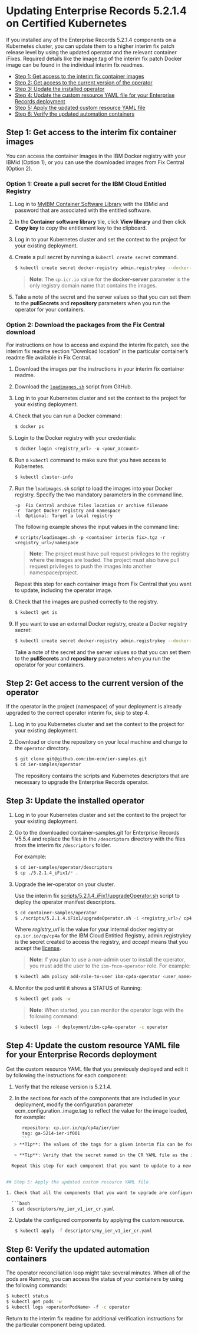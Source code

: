 # Updating Enterprise Records 5.2.1.4 on Certified Kubernetes

If you installed any of the Enterprise Records 5.2.1.4 components on a Kubernetes cluster, you can update them to a higher interim fix patch release level by using the updated operator and the relevant container iFixes. Required details like the image:tag of the interim fix patch Docker image can be found in the individual interim fix readmes.

- [Step 1: Get access to the interim fix container images](iFixesUpdate.md#step-1-get-access-to-the-interim-fix-container-images)
- [Step 2: Get access to the current version of the operator](iFixesUpdate.md#step-2-get-access-to-the-current-version-of-the-operator)
- [Step 3: Update the installed operator](iFixesUpdate.md#step-3-update-the-installed-operator)
- [Step 4: Update the custom resource YAML file for your Enterprise Records deployment](iFixesUpdate.md#step-4-update-the-custom-resource-yaml-file-for-your-enterprise-records-deployment)
- [Step 5: Apply the updated custom resource YAML file](iFixesUpdate.md#step-5-apply-the-updated-custom-resource-yaml-file)
- [Step 6: Verify the updated automation containers](iFixesUpdate.md#step-6-verify-the-updated-automation-containers)

##  Step 1: Get access to the interim fix container images

You can access the container images in the IBM Docker registry with your IBMid (Option 1), or you can use the downloaded images from Fix Central (Option 2).

### Option 1: Create a pull secret for the IBM Cloud Entitled Registry

1. Log in to [MyIBM Container Software Library](https://myibm.ibm.com/products-services/containerlibrary) with the IBMid and password that are associated with the entitled software.

2. In the **Container software library** tile, click **View library** and then click **Copy key** to copy the entitlement key to the clipboard.

3. Log in to your Kubernetes cluster and set the context to the project for your existing deployment.

4. Create a pull secret by running a `kubectl create secret` command.
   ```bash
   $ kubectl create secret docker-registry admin.registrykey --docker-server=cp.icr.io --docker-username=iamapikey --docker-password="<API_KEY_GENERATED>" --docker-email=user@foo.com
   ```

   > **Note**: The `cp.icr.io` value for the **docker-server** parameter is the only registry domain name that contains the images.

5. Take a note of the secret and the server values so that you can set them to the **pullSecrets** and **repository** parameters when you run the operator for your containers.

### Option 2: Download the packages from the Fix Central download

For instructions on how to access and expand the interim fix patch, see the interim fix readme section “Download location” in the particular container’s readme file available in Fix Central.

1. Download the images per the instructions in your interim fix container readme.
2. Download the [`loadimages.sh`](../../scripts/loadimages.sh) script from GitHub.
3. Log in to your Kubernetes cluster and set the context to the project for your existing deployment.
4. Check that you can run a Docker command:
   ```bash
   $ docker ps
   ```
5. Login to the Docker registry with your credentials:
   ```bash
   $ docker login <registry_url> -u <your_account>
   ```
6. Run a `kubectl` command to make sure that you have access to Kubernetes.
   ```bash
   $ kubectl cluster-info
   ```
7. Run the `loadimages.sh` script to load the images into your Docker registry. Specify the two mandatory parameters in the command line.

   ```
   -p  Fix Central archive files location or archive filename
   -r  Target Docker registry and namespace
   -l  Optional: Target a local registry
   ```

   The following example shows the input values in the command line:

   ```
   # scripts/loadimages.sh -p <container interim fix>.tgz -r <registry_url>/namespace
   ```

   > **Note**: The project must have pull request privileges to the registry where the images are loaded. The project must also have pull request privileges to push the images into another namespace/project.
  
   Repeat this step for each container image from Fix Central that you want to update, including the operator image.

8. Check that the images are pushed correctly to the registry.
   ```bash
   $ kubectl get is
   ```

9. If you want to use an external Docker registry, create a Docker registry secret:
   ```bash
   $ kubectl create secret docker-registry admin.registrykey --docker-server=<registry_url> --docker-username=<your_account> --docker-password=<your_password> --docker-email=<your_email>
   ```
   Take a note of the secret and the server values so that you can set them to the **pullSecrets** and **repository** parameters when you run the operator for your containers.


## Step 2: Get access to the current version of the operator

If the operator in the project (namespace) of your deployment is already upgraded to the correct operator interim fix, skip to step 4.

1. Log in to you Kubernetes cluster and set the context to the project for your existing deployment.

2. Download or clone the repository on your local machine and change to the `operator` directory. 
   ```bash
   $ git clone git@github.com:ibm-ecm/ier-samples.git
   $ cd ier-samples/operator
   ```
   The repository contains the scripts and Kubernetes descriptors that are necessary to upgrade the Enterprise Records operator.


## Step 3: Update the installed operator

1. Log in to your Kubernetes cluster and set the context to the project for your existing deployment.

2. Go to the downloaded container-samples.git for Enterprise Records V5.5.4 and replace the files in the `/descriptors` directory with the files from the interim fix `/descriptors` folder.

   For example:
   ```bash
   $ cd ier-samples/operator/descriptors
   $ cp ./5.2.1.4_iFix1/* . 
   ```   
3. Upgrade the ier-operator on your cluster.

   Use the interim fix [scripts/5.2.1.4_iFix1/upgradeOperator.sh](../../scripts/upgradeOperator.sh) script to deploy the operator manifest descriptors.
   ```bash
   $ cd container-samples/operator
   $ ./scripts/5.2.1.4.iFix1/upgradeOperator.sh -i <registry_url>/ cp4a-operator:20.0.3-if001 -p 'admin.registrykey' -a accept
   ```

   Where *registry_url* is the value for your internal docker registry or `cp.icr.io/cp/cp4a` for the IBM Cloud Entitled Registry,  admin.registrykey is the secret created to access the registry, and *accept* means that you accept the [license](../../LICENSE).

   > **Note**: If you plan to use a non-admin user to install the operator, you must add the user to the `ibm-fncm-operator` role. For example:
   ```bash
   $ kubectl adm policy add-role-to-user ibm-cp4a-operator <user_name>
   ```   
4. Monitor the pod until it shows a STATUS of Running:
   ```bash
   $ kubectl get pods -w
   ```   
     > **Note**: When started, you can monitor the operator logs with the following command:
   ```bash
   $ kubectl logs -f deployment/ibm-cp4a-operator -c operator
   ```    

## Step 4: Update the custom resource YAML file for your Enterprise Records deployment

Get the custom resource YAML file that you previously deployed and edit it by following the instructions for each component:

1. Verify that the release version is 5.2.1.4.

2. In the sections for each of the components that are included in your deployment, modify the configuration parameter ecm_configuration.<component>.image.tag to reflect the value for the image loaded, for example:

 ```bash
       repository: cp.icr.io/cp/cp4a/ier/ier
       tag: ga-5214-ier-if001
	   ```     
    > **Tip**: The values of the tags for a given interim fix can be found in the readme provided with that interim fix.
   
    > **Tip**: Verify that the secret named in the CR YAML file as the imagePullSecrets is valid. Note that the secret might be expired, in which case you must re-create the secret.

   Repeat this step for each component that you want to update to a new version.
   

## Step 5: Apply the updated custom resource YAML file

1. Check that all the components that you want to upgrade are configured with updated image tag values and so on.

   ```bash
   $ cat descriptors/my_ier_v1_ier_cr.yaml
   ```

2. Update the configured components by applying the custom resource.

   ```bash
   $ kubectl apply -f descriptors/my_ier_v1_ier_cr.yaml
   ```

## Step 6: Verify the updated automation containers

The operator reconciliation loop might take several minutes. When all of the pods are Running, you can access the status of your containers by using the following commands:
```bash
$ kubectl status
$ kubectl get pods -w
$ kubectl logs <operatorPodName> -f -c operator
```

Return to the interim fix readme for additional verification instructions for the particular component being updated.
